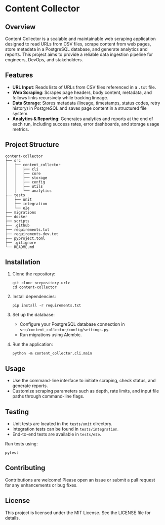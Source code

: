 # Content Collector

## Overview

Content Collector is a scalable and maintainable web scraping application designed to read URLs from CSV files, scrape content from web pages, store metadata in a PostgreSQL database, and generate analytics and reports. This project aims to provide a reliable data ingestion pipeline for engineers, DevOps, and stakeholders.

## Features

- **URL Input**: Reads lists of URLs from CSV files referenced in a `.txt` file.
- **Web Scraping**: Scrapes page headers, body content, metadata, and follows links recursively while tracking lineage.
- **Data Storage**: Stores metadata (lineage, timestamps, status codes, retry history) in PostgreSQL and saves page content in a structured file system.
- **Analytics & Reporting**: Generates analytics and reports at the end of each run, including success rates, error dashboards, and storage usage metrics.

## Project Structure

```
content-collector
├── src
│   ├── content_collector
│   │   ├── cli
│   │   ├── core
│   │   ├── storage
│   │   ├── config
│   │   ├── utils
│   │   └── analytics
├── tests
│   ├── unit
│   ├── integration
│   └── e2e
├── migrations
├── docker
├── scripts
├── .github
├── requirements.txt
├── requirements-dev.txt
├── pyproject.toml
├── .gitignore
└── README.md
```

## Installation

1. Clone the repository:
   ```
   git clone <repository-url>
   cd content-collector
   ```

2. Install dependencies:
   ```
   pip install -r requirements.txt
   ```

3. Set up the database:
   - Configure your PostgreSQL database connection in `src/content_collector/config/settings.py`.
   - Run migrations using Alembic.

4. Run the application:
   ```
   python -m content_collector.cli.main
   ```

## Usage

- Use the command-line interface to initiate scraping, check status, and generate reports.
- Customize scraping parameters such as depth, rate limits, and input file paths through command-line flags.

## Testing

- Unit tests are located in the `tests/unit` directory.
- Integration tests can be found in `tests/integration`.
- End-to-end tests are available in `tests/e2e`.

Run tests using:
```
pytest
```

## Contributing

Contributions are welcome! Please open an issue or submit a pull request for any enhancements or bug fixes.

## License

This project is licensed under the MIT License. See the LICENSE file for details.